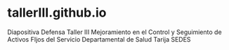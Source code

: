 # tallerIII.github.io
Diapositiva Defensa Taller III Mejoramiento en el Control y Seguimiento de Activos FIjos del Servicio Departamental de Salud Tarija SEDES
